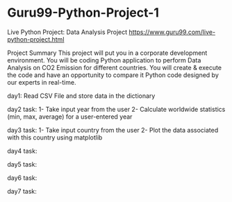 # Guru99-Python-Project-1
Live Python Project: Data Analysis Project
https://www.guru99.com/live-python-project.html

Project Summary
This project will put you in a corporate development environment. You will be coding Python application to perform Data Analysis on CO2 Emission for different countries. You will create & execute the code and have an opportunity to compare it Python code designed by our experts in real-time.

day1: 
    Read CSV File and store data in the dictionary

day2 task: 
    1- Take input year from the user 
    2- Calculate worldwide statistics (min, max, average) for a user-entered year
    
day3 task:
    1- Take input country from the user 
    2- Plot the data associated with this country using matplotlib

day4 task:


day5 task:


day6 task:


day7 task:


